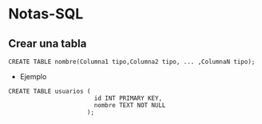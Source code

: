 # Notas-SQL

## Crear una tabla
  ```
  CREATE TABLE nombre(Columna1 tipo,Columna2 tipo, ... ,ColumnaN tipo);
  ```
  - Ejemplo
  ```
  CREATE TABLE usuarios (
                          id INT PRIMARY KEY,
                          nombre TEXT NOT NULL
                        );
  ```
    
